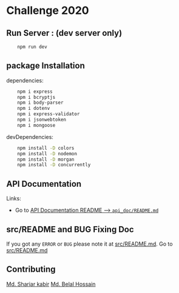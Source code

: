 # Challenge 2020

## Run Server : (dev server only)

```bash
    npm run dev
```

## package Installation

dependencies:

```bash
    npm i express
    npm i bcryptjs
	npm i body-parser
	npm i dotenv
	npm i express-validator
	npm i jsonwebtoken
	npm i mongoose
```

devDependencies:

```bash
	npm install -D colors
	npm install -D nodemon
	npm install -D morgan
	npm install -D concurrently
```

## API Documentation
Links:
- Go to [API Documentation README --> `api_doc/README.md`](api_doc/README.md)

## src/README and BUG Fixing Doc
If you got any `ERROR` or `BUG` please note it at [src/README.md](src/README.md).
Go to [src/README.md](src/README.md)

## Contributing

[Md. Shariar kabir](https://github.com/codezerro)
[Md. Belal Hossain](https://github.com/belal-bh)
